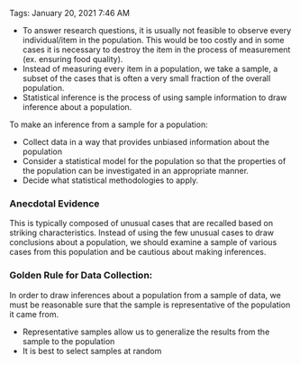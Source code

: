 Tags: January 20, 2021 7:46 AM

- To answer research questions, it is usually not feasible to observe every individual/item in the population. This would be too costly and in some cases it is necessary to destroy the item in the process of measurement (ex. ensuring food quality).
- Instead of measuring every item in a population, we take a sample, a subset of the cases that is often a very small fraction of the overall population.
- Statistical inference is the process of using sample information to draw inference about a population.

To make an inference from a sample for a population:

- Collect data in a way that provides unbiased information about the population
- Consider a statistical model for the population so that the properties of the population can be investigated in an appropriate manner.
- Decide what statistical methodologies to apply.

### Anecdotal Evidence

This is typically composed of unusual cases that are recalled based on striking characteristics. Instead of using the few unusual cases to draw conclusions about a population, we should examine a sample of various cases from this population and be cautious about making inferences.

### Golden Rule for Data Collection:

In order to draw inferences about a population from a sample of data, we must be reasonable sure that the sample is representative of the population it came from.

- Representative samples allow us to generalize the results from the sample to the population
- It is best to select samples at random